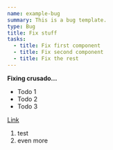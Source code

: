 ```yaml
---
name: example-bug 
summary: This is a bug template.
type: Bug
title: Fix stuff
tasks:
  - title: Fix first component
  - title: Fix second component
  - title: Fix the rest
---
```


**Fixing crusado...**

* Todo 1
* Todo 2
* Todo 3

[Link](https://example.com)

1. test
2. even more
